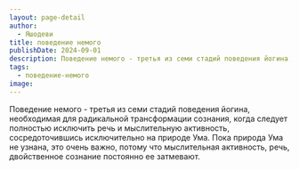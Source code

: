 ```yaml
---
layout: page-detail
author:
  - Яшодеви
title: поведение немого
publishDate: 2024-09-01
description: Поведение немого - третья из семи стадий поведения йогина, необходимая для радикальной трансформации сознания, когда следует полностью исключить речь и мыслительную активность, сосредоточившись исключительно на природе Ума.
tags:
  - поведение-немого
image:
---
```

Поведение немого - третья из семи стадий поведения йогина, необходимая для радикальной трансформации сознания, когда следует полностью исключить речь и мыслительную активность, сосредоточившись исключительно на природе Ума. Пока природа Ума не узнана, это очень важно, потому что мыслительная активность, речь, двойственное сознание постоянно ее затмевают.

